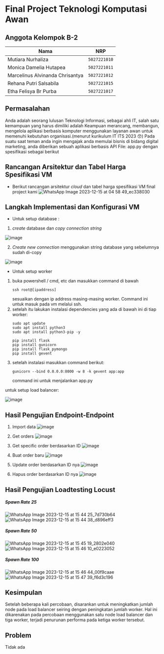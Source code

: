 # Final Project Teknologi Komputasi Awan

## Anggota Kelompok B-2

| Nama                            | NRP          |
| ------------------------------- | ------------ |
| Mutiara Nurhaliza               | `5027221010` |
| Monica Damelia Hutapea          | `5027221011` |
| Marcelinus Alvinanda Chrisantya | `5027221012` |
| Rehana Putri Salsabila          | `5027221015` |
| Etha Felisya Br Purba           | `5027221017` |


## Permasalahan

Anda adalah seorang lulusan Teknologi Informasi, sebagai ahli IT, salah satu kemampuan yang harus dimiliki adalah Keampuan merancang, membangun, mengelola aplikasi berbasis komputer menggunakan layanan awan untuk memenuhi kebutuhan organisasi.(menurut kurikulum IT ITS 2023 😙)
Pada suatu saat teman anda ingin mengajak anda memulai bisnis di bidang digital marketing, anda diberikan sebuah aplikasi berbasis API File: app.py dengan spesifikasi sebagai berikut

## Rancangan Arsitektur dan Tabel Harga Spesifikasi VM
- Berikut rancangan arsitektur _cloud_ dan tabel harga spesifikasi VM final project kami
![WhatsApp Image 2023-12-15 at 04 58 49_ec338030](https://github.com/J0see1/FP-TKA/assets/124648489/580a3f3b-e728-41e7-b9f5-621b235d2303)


## Langkah Implementasi dan Konfigurasi VM

- Untuk setup database :
   
1. _create_ database dan _copy connection string_

![image](https://github.com/J0see1/FP-TKA/assets/134209563/5372d41b-48b9-4ea9-b856-24f6799564b5)

2. _Create new connection_ menggunakan string database yang sebelumnya sudah di-copy

![image](https://github.com/J0see1/FP-TKA/assets/134209563/921689e6-b804-408c-ae0b-ed3a6491a8cf)

- Untuk setup worker

1. buka powershell / cmd, etc dan masukkan command di bawah
   ```
   ssh root@[ipaddress]
   ```
   sesuaikan dengan ip address masing-masing worker. Command ini untuk masuk pada vm melalui ssh.
2. setelah itu lakukan instalasi dependencies yang ada di bawah ini di tiap worker:
   ```
   sudo apt update
   sudo apt install python3
   sudo apt install python3-pip -y

   pip install flask
   pip install gunicorn
   pip install flask_pymongo
   pip install gevent
   ```
3. setelah instalasi masukkan command berikut:
   ```
   gunicorn --bind 0.0.0.0:8000 -w 8 -k gevent app:app
   ```
   command ini untuk menjalankan app.py

untuk setup load balancer:

![image](https://github.com/J0see1/FP-TKA/assets/134209563/f3e66a0e-fc01-45a4-a18a-46a6e72018dd)


## Hasil Pengujian Endpoint-Endpoint

1. Import data
![image](https://github.com/J0see1/FP-TKA/assets/134209563/38ec8262-e131-4933-88ef-af351cdcc864)

2. Get orders
![image](https://github.com/J0see1/FP-TKA/assets/134209563/6fa11cba-7dd2-4479-854a-ae2a53027785)

3. Get specific order berdasarkan ID
![image](https://github.com/J0see1/FP-TKA/assets/134209563/57da4b7e-3268-4202-acd0-b42ca775b851)

4. Buat order baru
![image](https://github.com/J0see1/FP-TKA/assets/134209563/2791de0b-220e-40c1-a99b-644b9c615e89)

5. Update order berdasarkan ID nya
![image](https://github.com/J0see1/FP-TKA/assets/134209563/a3110ef1-7da6-4388-8d10-f5628264e021)

6. Hapus order berdasarkan ID nya
![image](https://github.com/J0see1/FP-TKA/assets/134209563/182222fc-3dcb-4a8d-8a7e-f024b3e15e4d)

## Hasil Pengujian Loadtesting Locust
##### Spawn Rate 25
![WhatsApp Image 2023-12-15 at 15 44 25_7d730b64](https://github.com/J0see1/FP-TKA/assets/124648489/1fe22add-dd40-4618-8f2d-a156e45cf5a9)
![WhatsApp Image 2023-12-15 at 15 44 38_d896eff3](https://github.com/J0see1/FP-TKA/assets/124648489/c8791d94-ed51-43fc-9c5d-668b48e7eaf7)


##### Spawn Rate 50 
![WhatsApp Image 2023-12-15 at 15 45 19_2802e040](https://github.com/J0see1/FP-TKA/assets/124648489/51d28a3e-c3a9-4d80-ad53-2dd16208dadd)
![WhatsApp Image 2023-12-15 at 15 46 10_e0223052](https://github.com/J0see1/FP-TKA/assets/124648489/b11ccdd0-c2bc-4b78-ad11-468a2e835fff)

##### Spawn Rate 100
![WhatsApp Image 2023-12-15 at 15 46 44_00f9caae](https://github.com/J0see1/FP-TKA/assets/124648489/252c3d0e-4de7-4f35-8458-9bb6bcf74e2e)
![WhatsApp Image 2023-12-15 at 15 47 39_f6d3c196](https://github.com/J0see1/FP-TKA/assets/124648489/b8d2dee6-7719-4e75-8b21-92869559f4f0)



## Kesimpulan

Setelah beberapa kali percobaan, disarankan untuk meningkatkan jumlah node pada load balancer seiring dengan peningkatan jumlah worker. Hal ini dikarenakan pada percobaan menggunakan satu node load balancer dan tiga worker, terjadi penurunan performa pada ketiga worker tersebut.

## Problem

Tidak ada
